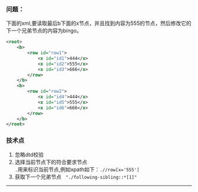 ### 问题：
下面的xml,要读取最后b下面的x节点，并且找到内容为555的节点，然后修改它的下一个兄弟节点的内容为bingo。
```xml
<root>
    <b>
        <row id="row1">
            <x id="id1">444</x>
            <x id="id2">555</x>
            <x id="id3">666</x>
        </row>
    </b>
    <b>
        <row id="row2">
            <x id="id4">444</x>
            <x id="id5">555</x>
            <x id="id6">666</x>
        </row>
    </b>
</root>
```

### 技术点
1. 忽略dtd校验
2. 选择当前节点下的符合要求节点  
    `.`用来标识当前节点,例如xpath如下：`.//row[x='555']`
3. 获取下一个兄弟节点   
    `"./following-sibling::*[1]"`

---
